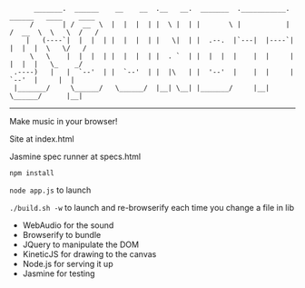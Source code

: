           _______.  ______    __    __  .__   __.  _______  .___________.  ______   ____    ____ 
         /       | /  __  \  |  |  |  | |  \ |  | |       \ |           | /  __  \  \   \  /   / 
        |   (----`|  |  |  | |  |  |  | |   \|  | |  .--.  |`---|  |----`|  |  |  |  \   \/   /  
         \   \    |  |  |  | |  |  |  | |  . `  | |  |  |  |    |  |     |  |  |  |   \_    _/   
     .----)   |   |  `--'  | |  `--'  | |  |\   | |  '--'  |    |  |     |  `--'  |     |  |     
     |_______/     \______/   \______/  |__| \__| |_______/     |__|      \______/      |__|     

* * *
Make music in your browser!

Site at index.html

Jasmine spec runner at specs.html

`npm install`

`node app.js` to launch

`./build.sh -w` to launch and re-browserify each time you change a file in lib

* WebAudio for the sound 
* Browserify to bundle
* JQuery to manipulate the DOM
* KineticJS for drawing to the canvas
* Node.js for serving it up
* Jasmine for testing
